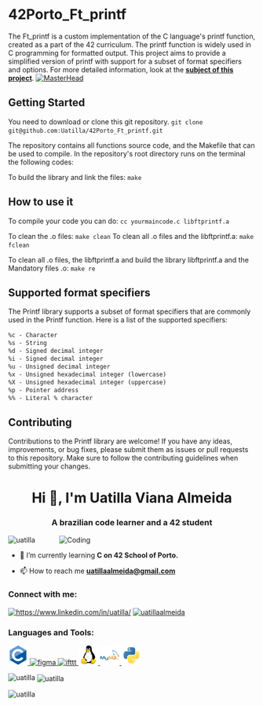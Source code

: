 # 42Porto_Ft_printf
The Ft_printf is a custom implementation of the C language's printf function, created as a part of the 42 curriculum. The printf function is widely used in C programming for formatted output. This project aims to provide a simplified version of printf with support for a subset of format specifiers and options.
For more detailed information, look at the [**subject of this project**](https://github.com/Uatilla/42Porto_Ft_printf/blob/main/Ft_printf_en.subject.pdf).
[![MasterHead](https://art.pixilart.com/sr27dd378bb9361.gif)](https://www.linkedin.com/in/uatilla/)

## Getting Started

You need to download or clone this git repository.
`git clone git@github.com:Uatilla/42Porto_Ft_printf.git`

The repository contains all functions source code, and the Makefile that can be used to compile.
In the repository's root directory runs on the terminal the following codes:

To build the library and link the files: `make`

## How to use it

To compile your code you can do: `cc yourmaincode.c libftprintf.a`

To clean the .o files: `make clean`
To clean all .o files and the libftprintf.a: `make fclean`

To clean all .o files, the libftprintf.a and build the library libftprintf.a and the Mandatory files .o: `make re`

## Supported format specifiers
The Printf library supports a subset of format specifiers that are commonly used in the Printf function. Here is a list of the supported specifiers:

    %c - Character
    %s - String
    %d - Signed decimal integer
    %i - Signed decimal integer
    %u - Unsigned decimal integer
    %x - Unsigned hexadecimal integer (lowercase)
    %X - Unsigned hexadecimal integer (uppercase)
    %p - Pointer address
    %% - Literal % character

## Contributing

Contributions to the Printf library are welcome! If you have any ideas, improvements, or bug fixes, please submit them as issues or pull requests to this repository. Make sure to follow the contributing guidelines when submitting your changes.


<h1 align="center">Hi 👋, I'm Uatilla Viana Almeida</h1>
<h3 align="center">A brazilian code learner and a 42 student</h3>
<img align="right" alt="Coding" width="400" src="https://media4.giphy.com/media/v1.Y2lkPTc5MGI3NjExN25yYmwyMmxoMmI0YXBjd2lwb2c3Z2Eybjg2bWZxdXFyd3VnNGE5NCZlcD12MV9pbnRlcm5hbF9naWZfYnlfaWQmY3Q9Zw/qgQUggAC3Pfv687qPC/giphy.gif>

<p align="left"> <img src="https://komarev.com/ghpvc/?username=uatilla&label=Profile%20views&color=0e75b6&style=flat" alt="uatilla" /> </p>

- 🌱 I’m currently learning **C on 42 School of Porto.**

- 📫 How to reach me **uatillaalmeida@gmail.com**

<h3 align="left">Connect with me:</h3>
<p align="left">
<a href="https://linkedin.com/in/uatilla/" target="blank"><img align="center" src="https://raw.githubusercontent.com/rahuldkjain/github-profile-readme-generator/master/src/images/icons/Social/linked-in-alt.svg" alt="https://www.linkedin.com/in/uatilla/" height="30" width="40" /></a>
<a href="https://instagram.com/uatillaalmeida" target="blank"><img align="center" src="https://raw.githubusercontent.com/rahuldkjain/github-profile-readme-generator/master/src/images/icons/Social/instagram.svg" alt="uatillaalmeida" height="30" width="40" /></a>
</p>

<h3 align="left">Languages and Tools:</h3>
<p align="left"> <a href="https://www.cprogramming.com/" target="_blank" rel="noreferrer"> <img src="https://raw.githubusercontent.com/devicons/devicon/master/icons/c/c-original.svg" alt="c" width="40" height="40"/> </a> <a href="https://www.figma.com/" target="_blank" rel="noreferrer"> <img src="https://www.vectorlogo.zone/logos/figma/figma-icon.svg" alt="figma" width="40" height="40"/> </a> <a href="https://ifttt.com/" target="_blank" rel="noreferrer"> <img src="https://www.vectorlogo.zone/logos/ifttt/ifttt-ar21.svg" alt="ifttt" width="40" height="40"/> </a> <a href="https://www.linux.org/" target="_blank" rel="noreferrer"> <img src="https://raw.githubusercontent.com/devicons/devicon/master/icons/linux/linux-original.svg" alt="linux" width="40" height="40"/> </a> <a href="https://www.mysql.com/" target="_blank" rel="noreferrer"> <img src="https://raw.githubusercontent.com/devicons/devicon/master/icons/mysql/mysql-original-wordmark.svg" alt="mysql" width="40" height="40"/> </a> <a href="https://www.python.org" target="_blank" rel="noreferrer"> <img src="https://raw.githubusercontent.com/devicons/devicon/master/icons/python/python-original.svg" alt="python" width="40" height="40"/> </a> </p>

<p><img align="left" src="https://github-readme-stats.vercel.app/api/top-langs?username=uatilla&show_icons=true&locale=en&layout=compact" alt="uatilla" /></p>

<p>&nbsp;<img align="center" src="https://github-readme-stats.vercel.app/api?username=uatilla&show_icons=true&locale=en" alt="uatilla" /></p>

<p><img align="center" src="https://github-readme-streak-stats.herokuapp.com/?user=uatilla&" alt="uatilla" /></p>

